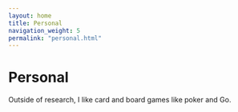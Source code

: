 ```yaml
---
layout: home
title: Personal
navigation_weight: 5
permalink: "personal.html"
---
```


# Personal

Outside of research, I like card and board games like poker and Go. 



<!-- <sup>(Website last updated July 19, 2020.)</sup> -->